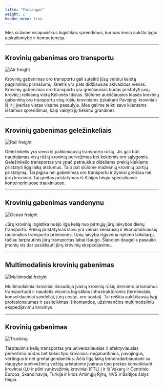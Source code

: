 ```yaml
---
title: "Paslaugos"
weight: 2
header_menu: true
---
```


Mes siūlome visapusiškus logistikos sprendimus, kuriuos lemia aukšto lygio atskaitomybė ir kompetencija.

---

## Krovinių gabenimas oro transportu

![Air freight](images/stock-vector-loading-freight-containers-in-a-cargo-plane-transportation-and-delivery-logistic-shipping-316365914.jpg)

Krovinių gabenimas oro transportu gali suteikti jūsų verslui keletą pagrindinių pranašumų. Greitis yra pats didžiausias
akivaizdus vienas. Krovinių gabenimas oro transportu yra greičiausias būdas pristatyti jūsų krovinį į reikiamą vietą
Kelionės tikslas. Siūlome aukščiausios klasės krovinių gabenimą oro transportu visų rūšių kroviniams (įskaitant
Pavojingi kroviniai) iš ir į įvairias vietas visame pasaulyje. Mes galime
teikti savo klientams išsamius sprendimus, kaip valdyti jų tiekimo grandines

---

## Krovinių gabenimas geležinkeliais

![Rail freight](images/stock-vector-train-with-cargo-wagons-cisterns-tanks-and-cars-railroad-freight-collection-nature-landscape-1969610179.jpg)

Geležinkelis yra viena iš patikimiausių transporto rūšių. Jis gali būti naudojamas
visų rūšių krovinių pervežimas bet kokiomis oro sąlygomis. Geležinkelio transportas yra
ypač patrauklus dideliems prekių kiekiams pristatyti ilgą laiką
atstumus.
Taip pat siūlome mažesnių krovinių partijų pristatymą. Tai pigiau nei gabenimas oro transportu
ir žymiai greičiau nei jūrų kroviniai. Tai greitas pristatymas iš Kinijos
bėgiu specialiuose konteineriniuose traukiniuose.

---

## Krovinių gabenimas vandenynu

![Ocean freight](images/stock-vector-marine-port-shipping-transportation-and-ocean-logistic-flat-banner-cargo-ships-and-freight-1542787196.jpg)

Jūrų krovinių logistika nuėjo ilgą kelią nuo pirmųjų jūrų laivybos dienų
transporto. Prekių pristatymas laivu yra vienas seniausių ir ekonomiškiausių
racionalios transporto priemonės. Upių laivyba išgyvena nykimo laikotarpį, tačiau
tarptautinis jūrų transportas labai išaugo. Šiandien daugelis pasaulio įmonių vis dar
pasikliauti jūrų krovinių ekspedijavimu.

---

## Multimodalinis krovinių gabenimas

![Multimodal freight](images/stock-photo-global-logistics-network-flat-isometric-illustration-set-of-air-cargo-trucking-rail-transportation-1057424468.jpg)

Multimodaliniai kroviniai išnaudoja įvairių krovinių rūšių derinimo privalumus
transportuoti ir naudotis visomis logistikos infrastruktūromis (terminalais,
konsolidaciniai sandėliai, jūrų uostai, oro uostai). Tai reiškia aukščiausią lygį
profesionalumas ir susitelkimas iš komandos, užsiimančios multimodaliniu ekspedijavimu
krovinys.

---

## Krovinių gabenimas

![Trucking](images/stock-vector-cargo-trucks-are-running-on-the-highway-with-traffic-signs-2164401863.jpg)

Tarptautinis kelių transportas yra universaliausias ir efektyviausias pervežimo būdas
bet kokio tipo krovinius: negabaritinius, pavojingus, vertingus ir net greitai gendančius. Ačiū
Ilgą laiką bendradarbiaudami su daugybe sunkvežimių vežėjų pristatome įvairaus tipo prekes
konsoliduoti kroviniai (Lt) ir pilni sunkvežimių kroviniai (FTL) į ir iš Vakarų ir Centrinio
Europa, Skandinavija, Turkija ir kitos Artimųjų Rytų, NVS ir Baltijos šalys
teigia.